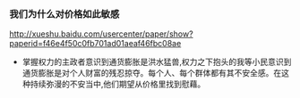 ### 我们为什么对价格如此敏感
http://xueshu.baidu.com/usercenter/paper/show?paperid=f46e4f50c0fb701ad01aeaf46fbc08ae
- 掌握权力的主政者意识到通货膨胀是洪水猛兽,权力之下抱头的我等小民意识到通货膨胀是对个人财富的残忍掠夺。每个人、每个群体都有其不安全感。在这种持续弥漫的不安当中,他们期望从价格里找到慰藉。